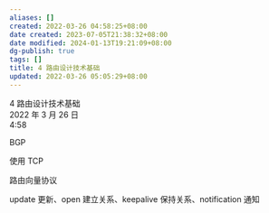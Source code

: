 ```yaml
---
aliases: []
created: 2022-03-26 04:58:25+08:00
date created: 2023-07-05T21:38:32+08:00
date modified: 2024-01-13T19:21:09+08:00
dg-publish: true
tags: []
title: 4 路由设计技术基础
updated: 2022-03-26 05:05:29+08:00
---
```


4 路由设计技术基础  
2022 年 3 月 26 日  
4:58

BGP

使用 TCP

路由向量协议

update 更新、open 建立关系、keepalive 保持关系、notification 通知